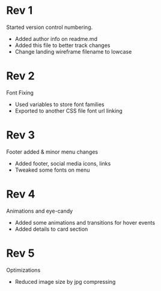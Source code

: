 # Rev 1

Started version control numbering.
- Added author info on readme.md
- Added this file to better track changes
- Change landing wireframe filename to lowcase

# Rev 2

Font Fixing
- Used variables to store font families
- Exported to another CSS file font url linking

# Rev 3

Footer added & minor menu changes
- Added footer, social media icons, links
- Tweaked some fonts on menu

# Rev 4
Animations and eye-candy
- Added some animations and transitions for hover events
- Added details to card section

# Rev 5
Optimizations
- Reduced image size by jpg compressing
